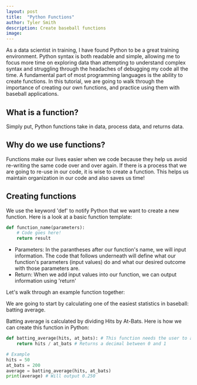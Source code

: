 ```yaml
---
layout: post
title:  "Python Functions"
author: Tyler Smith
description: Create baseball functions
image:
--- 
```

As a data scientist in training, I have found Python to be a great training environment. Python syntax is both readable and simple, allowing me to focus more time on exploring data than attempting to understand complex syntax and struggling through the headaches of debugging my code all the time. A fundamental part of most programming languages is the ability to create functions. In this tutorial, we are going to walk through the importance of creating our own functions, and practice using them with baseball applications.

<h2>What is a function?</h2>

Simply put, Python functions take in data, process data, and returns data.

<h2>Why do we use functions?</h2>

Functions make our lives easier when we code because they help us avoid re-writing the same code over and over again. If there is a process that we are going to re-use in our code, it is wise to create a function. This helps us maintain organization in our code and also saves us time!

<h2>Creating functions</h2>

We use the keyword 'def' to notify Python that we want to create a new function. Here is a look at a basic function template:

```python
def function_name(parameters):
    # Code goes here!
    return result
```

* Parameters: In the parantheses after our function's name, we will input information. The code that follows underneath will define what our function's parameters (input values) do and what our desired outcome with those parameters are.
* Return: When we add input values into our function, we can output information using 'return'

Let's walk through an example function together:

We are going to start by calculating one of the easiest statistics in baseball: batting average.

Batting average is calculated by dividing Hits by At-Bats. Here is how we can create this function in Python:

```python
def batting_average(hits, at_bats): # This function needs the user to add 2 parameters: hits and at_bats
    return hits / at_bats # Returns a decimal between 0 and 1

# Example
hits = 50
at_bats = 200
average = batting_average(hits, at_bats)
print(average) # Will output 0.250
```





